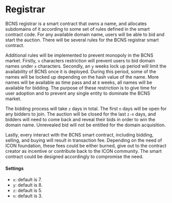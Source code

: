 # Registrar
BCNS registrar is a smart contract that owns a name, and allocates subdomains of it according to some set of rules defined in the smart contract code. For any available domain name, users will be able to bid and start the auction. There will be several rules for the BCNS registrar smart contract. 

Additional rules will be implemented to prevent monopoly in the BCNS market. Firstly, `x` characters restriction will prevent users to bid domain names under `x` characters. Secondly, an `y` weeks lock up period will limit the availability of BCNS once it is deployed. During this period, some of the names will be locked up depending on the hash value of the name. More names will be available as time pass and at `8` weeks, all names will be available for bidding. The purpose of these restriction is to give time for user adoption and to prevent any single entity to dominate the BCNS market.

The bidding process will take `z` days in total. The first `n` days will be open for any bidders to join. The auction will be closed for the last `z-n` days, and bidders will need to come back and reveal their bids in order to win the domain name. Unrevealed bid will not be entitled for the domain acquisition.

Lastly, every interact with the BCNS smart contract, including bidding, selling, and buying will result in transaction fee. Depending on the need of ICON foundation, these fees could be either burned, give out to the contract creator as incentive or contribute back to the ICON community. The smart contract could be designed accordingly to compromise the need. 

#### Settings
- `x`: default is 7.
- `y`: default is 8.
- `z`: default is 5.
- `n`: default is 3.
